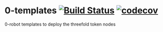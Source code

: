 # 0-templates  [![Build Status](https://travis-ci.com/threefoldtech/0-templates.svg?branch=development)](https://travis-ci.com/threefoldtech/0-templates) [![codecov](https://codecov.io/gh/threefoldtech/0-templates/branch/development/graph/badge.svg)](https://codecov.io/gh/threefoldtech/0-templates)
0-robot templates to deploy the threefold token nodes
